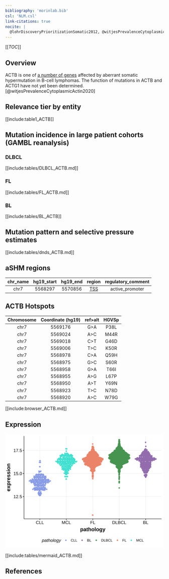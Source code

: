 ```yaml
---
bibliography: 'morinlab.bib'
csl: 'NLM.csl'
link-citations: true
nocite: |
  @lohrDiscoveryPrioritizationSomatic2012, @witjesPrevalenceCytoplasmicActin2020, @wienandGenomicAnalysesFlowsorted2019, 
---
```


[[_TOC_]]

## Overview

ACTB is one of [a number of genes](https://github.com/morinlab/LLMPP/wiki/ashm) affected by aberrant somatic hypermutation in B-cell lymphomas. The function of mutations in ACTB and ACTG1 have not yet been determined.[@witjesPrevalenceCytoplasmicActin2020]



## Relevance tier by entity

[[include:table1_ACTB]]


## Mutation incidence in large patient cohorts (GAMBL reanalysis)

### DLBCL
[[include:tables/DLBCL_ACTB.md]]

### FL
[[include:tables/FL_ACTB.md]]

### BL
[[include:tables/BL_ACTB]]

## Mutation pattern and selective pressure estimates

[[include:tables/dnds_ACTB.md]]

## aSHM regions

|chr_name|hg19_start|hg19_end|region                                                                                 |regulatory_comment|
|:--------:|:----------:|:--------:|:-------------------------------------------:|:------------------:|
|chr7    |5568297   |5570856 |[TSS](https://genome.ucsc.edu/s/rdmorin/GAMBL%20hg19?position=chr7%3A5568297%2D5570856)|active_promoter   |

## ACTB Hotspots

| Chromosome |Coordinate (hg19) | ref>alt | HGVSp | 
 | :---:| :---: | :--: | :---: |
| chr7 | 5569176 | G>A | P38L |
| chr7 | 5569024 | A>C | M44R |
| chr7 | 5569018 | C>T | G46D |
| chr7 | 5569006 | T>C | K50R |
| chr7 | 5568978 | C>A | Q59H |
| chr7 | 5568975 | G>C | S60R |
| chr7 | 5568958 | G>A | T66I |
| chr7 | 5568955 | A>G | L67P |
| chr7 | 5568950 | A>T | Y69N |
| chr7 | 5568923 | T>C | N78D |
| chr7 | 5568920 | A>C | W79G |

[[include:browser_ACTB.md]]

## Expression
![](images/gene_expression/ACTB_by_pathology.svg)

[[include:tables/mermaid_ACTB.md]]

## References

<!-- ORIGIN: lohrDiscoveryPrioritizationSomatic2012a -->
<!-- PMBL: wienandGenomicAnalysesFlowsorted2019b -->
<!-- DLBCL: lohrDiscoveryPrioritizationSomatic2012a -->
